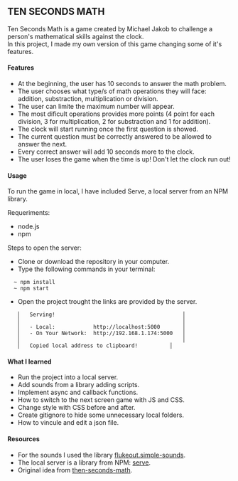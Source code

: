 ## TEN SECONDS MATH

Ten Seconds Math is a game created by Michael Jakob to challenge a person's mathematical skills against the clock.  
In this project, I made my own version of this game changing some of it's features.

#### **Features**

- At the beginning, the user has 10 seconds to answer the math problem.
- The user chooses what type/s of math operations they will face: addition, substraction, multiplication or division.
- The user can limite the maximum number will appear.
- The most dificult operations provides more points (4 point for each division, 3 for multiplication, 2 for substraction and 1 for addition).
- The clock will start running once the first question is showed.
- The current question must be correctly answered to be allowed to answer the next.
- Every correct answer will add 10 seconds more to the clock.
- The user loses the game when the time is up! Don't let the clock run out!

#### **Usage**

To run the game in local, I have included Serve, a local server from an NPM library. 

Requeriments:

- node.js
- npm

Steps to open the server:

- Clone or download the repository in your computer.
- Type the following commands in your terminal:

`  ~ npm install`  
`  ~ npm start`

- Open the project trought the links are provided by the server.

```
   │   Serving!                                        │
   │                                                   │
   │   - Local:            http://localhost:5000       │
   │   - On Your Network:  http://192.168.1.174:5000   │
   │                                                   │
   │   Copied local address to clipboard! 	       │
```

#### **What I learned**

- Run the project into a local server.
- Add sounds from a library adding scripts.
- Implement async and callback functions.
- How to switch to the next screen game with JS and CSS.
- Change style with CSS before and after.
- Create gitignore to hide some unnecessary local folders.
- How to vincule and edit a json file.

#### **Resources**

- For the sounds I used the library [flukeout.simple-sounds](https://github.com/flukeout/simple-sounds).
- The local server is a library from NPM: [serve](https://www.npmjs.com/package/serve).
- Original idea from [then-seconds-math](http://www.mental-math-trainer.com/).
